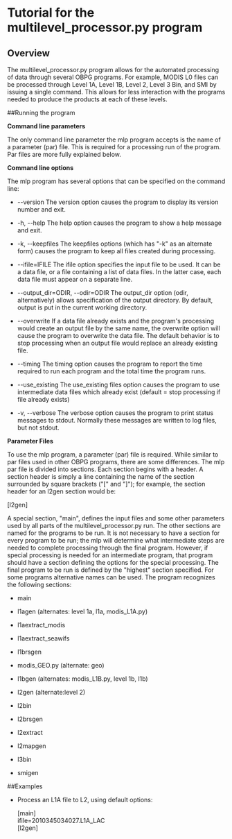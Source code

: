 # Tutorial for the multilevel_processor.py program

## Overview


The multilevel_processor.py program allows for the automated processing of data through several OBPG programs.  For example, MODIS L0 files can be processed through Level 1A, Level 1B, Level 2, Level 3 Bin, and SMI by issuing a single command.  This allows for less interaction with the programs needed to produce the products at each of these levels.

##Running the program

**Command line parameters**

The only command line parameter the mlp program accepts is the name of a parameter (par) file.  This is required for a processing run of the program.  Par files are more fully explained below.

**Command line options**

The mlp program has several options that can be specified on the command line:

*  --version             The version option causes the program to display its version number and exit.

*  -h, --help            The help option causes the program to show a help message and exit.

*  -k, --keepfiles       The keepfiles options (which has "-k" as an alternate form) causes the program to keep all files created during processing.

*  --ifile=IFILE         The ifile option specifies the input file to be used.  It can be a data file, or a file containing a list of data files.  In the latter case, each data file must appear on a separate line.

*  --output\_dir=ODIR, --odir=ODIR The output_dir option (odir, alternatively) allows specification of the output directory.  By default, output is put in the current working directory.

*  --overwrite           If a data file already exists and the program's processing would create an output file by the same name, the overwrite option will cause the program to overwrite the data file.  The default behavior is to stop processing when an output file would replace an already existing file.

*  --timing              The timing option causes the program to report the time required to run each program and the total time the program runs.

*  --use\_existing        The use_existing files option causes the program to use intermediate data files which already exist (default = stop processing if file already exists)

*  -v, --verbose         The verbose option causes the program to print status messages to stdout.  Normally these messages are written to log files, but not stdout.

**Parameter Files**

To use the mlp program, a parameter (par) file is required.  While similar to par files used in other OBPG programs, there are some differences.  The mlp par file is divided into sections. Each section begins with a header.  A section header is simply a line containing the name of the section surrounded by square brackets ("[" and "]"); for example, the section header for an l2gen section would be:

[l2gen]

A special section, "main", defines the input files and some other parameters used by all parts of the multilevel_processor.py run.  The other sections are named for the programs to be run.  It is not necessary to have a section for every program to be run; the mlp will determine what intermediate steps are needed to complete processing through the final program.  However, if special processing is needed for an intermediate program, that program should have a section defining the options for the special processing. The final program to be run is defined by the "highest" section specified.  For some programs alternative names can be used. The program recognizes the following sections: 

* main

* l1agen (alternates: level 1a, l1a, modis_L1A.py)

* l1aextract\_modis

* l1aextract\_seawifs

* l1brsgen

* modis_GEO.py (alternate: geo)

* l1bgen (alternates: modis_L1B.py, level 1b, l1b)

* l2gen (alternate:level 2)

* l2bin

* l2brsgen

* l2extract

* l2mapgen

* l3bin

* smigen
  
##Examples

* Process an L1A file to L2, using default options:

  \[main]<br>
  ifile=2010345034027\.L1A\_LAC<br>
  \[l2gen]<br>
